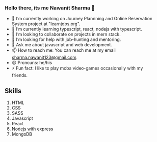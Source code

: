### Hello there, its me Nawanit Sharma 👋

- 🔭 I’m currently working on Journey Plannning and Online Reservation System project at "learnjobs.org".
- 🌱 I’m currently learning typescript, react, nodejs with typescript.
- 👯 I’m looking to collaborate on projects in mern stack.
- 🤔 I’m looking for help with job-hunting and mentoring.
- 💬 Ask me about javascript and web development.
- 📫 How to reach me: You can reach me at my email sharma.nawanit123@gmail.com.
- 😄 Pronouns: he/his
- ⚡ Fun fact: I like to play moba video-games occasionally with my friends.


## Skills
1. HTML
2. CSS
3. SASS
4. Javascript
5. React
6. Nodejs with express
7. MongoDB
